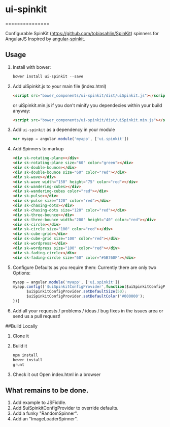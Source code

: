 # ui-spinkit
===============

Configurable SpinKit (https://github.com/tobiasahlin/SpinKit) spinners for AngularJS
Inspired by [angular-spinkit](https://github.com/Urigo/angular-spinkit).

## Usage
1. Install with bower:
    ```javascript
    bower install ui-spinkit --save
    ```

2. Add uiSpinkit.js to your main file (index.html)
    ```html
    <script src="bower_components/ui-spinkit/dist/uiSpinkit.js"></script>
    ```
    or uiSpinkit.min.js if you don't minify you dependecies within your build anyway: 
    ```html
    <script src="bower_components/ui-spinkit/dist/uiSpinkit.min.js"></script>
    ```

3. Add `ui-spinkit` as a dependency in your module
    ```javascript
    var myapp = angular.module('myapp', ['ui.spinkit'])
    ```

4. Add Spinners to markup
    ```html
    <div sk-rotating-plane></div>
    <div sk-rotating-plane size="60" color="green"></div>
    <div sk-double-bounce></div>
    <div sk-double-bounce size="60" color="red"></div>
    <div sk-wave></div>
    <div sk-wave width="150" height="75" color="red"></div>
    <div sk-wandering-cubes></div>
    <div sk-wandering-cubes color="red"></div>
    <div sk-pulse></div>
    <div sk-pulse size="120" color="red"></div>
    <div sk-chasing-dots></div>
    <div sk-chasing-dots size="120" color="red"></div>
    <div sk-three-bounce></div>
    <div sk-three-bounce width="200" height="40" color="red"></div>
    <div sk-circle></div>
    <div sk-circle size="100" color="red"></div>
    <div sk-cube-grid></div>
    <div sk-cube-grid size="100" color="red"></div>
    <div sk-wordpress></div>
    <div sk-wordpress size="100" color="red"></div>
    <div sk-fading-circle></div>
    <div sk-fading-circle size="60" color="#5B760F"></div>
    ```
    
5. Configure Defaults as you require them:
    Currently there are only two Options:
    ```javascript
    myapp = angular.module('myapp', ['ui.spinkit'])
    myapp.config(['$uiSpinkitConfigProvider',function($uiSpinkitConfigProvider){
          $uiSpinkitConfigProvider.setDefaultSize(50);
          $uiSpinkitConfigProvider.setDefaultColor('#000000');
    })]
    ```

6. Add all your requests / problems / ideas / bug fixes in the issues area or send us a pull request!

##Build Locally
1. Clone it

2. Build it
    ```bash
    npm install
    bower install
    grunt 
    ```

3. Check it out
Open index.html in a browser 

## What remains to be done.
1. Add example to JSFiddle.
1. Add $uiSpinkitConfigProvider to override defaults.
2. Add a funky "RandomSpinner".
3. Add an "ImageLoaderSpinner".